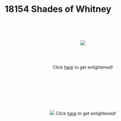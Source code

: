 # 18154 Shades of Whitney
</br>
</br>
</br>
<p align="center">
<img src="https://pbs.twimg.com/media/B9Vo4u3CEAA7GA8.jpg:large"/>
</p>
</br>
</br>
<p align="center">
Click <a href="https://jimmyadg.github.io/18154_shades_of_whitney/index.html">here</a> to get enlightened!
</p>
</br>
</br>
</br>
</br>
</br>
</br>
<p align="center">
<img src="https://pbs.twimg.com/media/B9Vo4u3CEAA7GA8.jpg:large"/>
Click <a href="https://jimmyadg.github.io/18154_shades_of_whitney/leaks">here</a> to get enlightened!
</p>
